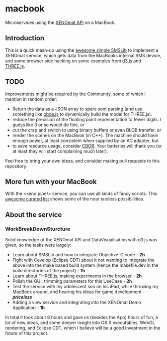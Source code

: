 # macbook

Microservices using the [XENOmat API](https://github.com/huebel/xenomat) on a MacBook.

## Introduction
This is a quick mash-up using the [awesome simple SMSLib](http://suitable.com/smslib.html) to 
implement a XENOmat service, which gets data from the MacBooks internal SMS device, and some 
browser side hacking on some examples from [d3.js](https://github.com/d3/d3) 
and [THREE.js](https://github.com/mrdoob/three.js/).

## TODO
Improvements might be required by the Community, some of which I mention in
random order:

*  Return the data as a JSON array to spare som parsing (and use something
   like [oboe.js](http://oboejs.com/) to dynamically build the model for THREE.js).
*  reduce the precision of the floating point representation to fewer digits.
   I guess like 3 or so would do fine, or
*	cut the crap and switch to using binary buffers or even BLOB transfer, or
*  render the scenes on the MacBook (in C++). The machine should have enough
   power, at least consistent when supplied by an AC adapter, but
*	to save resource usage, consider [CBOR](https://cbor.io/). Your batteries will thank
   you (or at least they will start complaining much later).
   
Feel free to bring your own ideas, and consider making pull requests to this
repository.

## More fun with your MacBook
With the &lt;xeno:pipe/&gt; service, you can use all kinds of fancy scripts.
This [awesome curated list](https://github.com/herrbischoff/awesome-macos-command-line)
shows some of the near endless possiblilities.

## About the service
### WorkBreakDownSturcture

Solid knowledge of the XENOmat API and DataVisualisation with d3.js was given,
so the tasks were largely:

* Learn about SMSLib and how to integrate Objective-C code - **2h**
* Fight with Cevelop (Eclipse CDT) about it not wanting to integrate the above into the make based build system (hence the makefile.dev in the build directories of the project) - **1h**
* Learn about THREE.js, making experiments in the browser - **2h**
* Polish the GUI, trimming parameters for this UseCase - **2h**
* Test the service with my adolescent son on his iPad, while throwing my MacBook
  around, and hearing his ideas for game development - ***priceless***
* Adding a view service and integrating into the XENOmat Demo Application - **1h**
  
In total it took about 8 hours and gave us (besides the App) hours of fun, a lot of new 
ideas, and some deeper insight into OS X executables, WebGL rendering, and Eclipse CDT,
which I believe will be a good investment in the future of this project.
